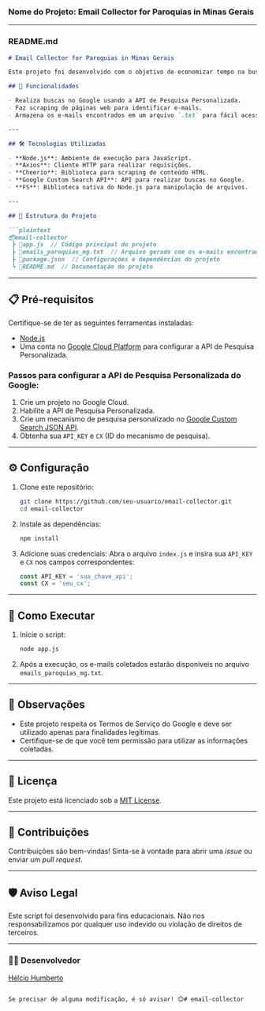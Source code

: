 ### Nome do Projeto: **Email Collector for Paroquias in Minas Gerais**

---

### README.md

```markdown
# Email Collector for Paroquias in Minas Gerais

Este projeto foi desenvolvido com o objetivo de economizar tempo na busca por e-mails de paróquias no sul de Minas Gerais, facilitando o contato para localizar certidões de casamento de antepassados. Ele utiliza a API de Pesquisa Personalizada do Google e a biblioteca Cheerio para automatizar o processo.

## 🚀 Funcionalidades

- Realiza buscas no Google usando a API de Pesquisa Personalizada.
- Faz scraping de páginas web para identificar e-mails.
- Armazena os e-mails encontrados em um arquivo `.txt` para fácil acesso.

---

## 🛠️ Tecnologias Utilizadas

- **Node.js**: Ambiente de execução para JavaScript.
- **Axios**: Cliente HTTP para realizar requisições.
- **Cheerio**: Biblioteca para scraping de conteúdo HTML.
- **Google Custom Search API**: API para realizar buscas no Google.
- **FS**: Biblioteca nativa do Node.js para manipulação de arquivos.

---

## 📂 Estrutura do Projeto

```plaintext
📦email-collector
 ┣ 📜app.js  // Código principal do projeto
 ┣ 📜emails_paroquias_mg.txt  // Arquivo gerado com os e-mails encontrados
 ┣ 📜package.json  // Configurações e dependências do projeto
 ┗ 📜README.md  // Documentação do projeto
```

---

## 📋 Pré-requisitos

Certifique-se de ter as seguintes ferramentas instaladas:

- [Node.js](https://nodejs.org/)
- Uma conta no [Google Cloud Platform](https://console.cloud.google.com/) para configurar a API de Pesquisa Personalizada.

### Passos para configurar a API de Pesquisa Personalizada do Google:
1. Crie um projeto no Google Cloud.
2. Habilite a API de Pesquisa Personalizada.
3. Crie um mecanismo de pesquisa personalizado no [Google Custom Search JSON API](https://programmablesearchengine.google.com/about/).
4. Obtenha sua `API_KEY` e `CX` (ID do mecanismo de pesquisa).

---

## ⚙️ Configuração

1. Clone este repositório:
   ```bash
   git clone https://github.com/seu-usuario/email-collector.git
   cd email-collector
   ```

2. Instale as dependências:
   ```bash
   npm install
   ```

3. Adicione suas credenciais:
   Abra o arquivo `index.js` e insira sua `API_KEY` e `CX` nos campos correspondentes:
   ```javascript
   const API_KEY = 'sua_chave_api';
   const CX = 'seu_cx';
   ```

---

## 🚀 Como Executar

1. Inicie o script:
   ```bash
   node app.js
   ```

2. Após a execução, os e-mails coletados estarão disponíveis no arquivo `emails_paroquias_mg.txt`.

---

## 📌 Observações

- Este projeto respeita os Termos de Serviço do Google e deve ser utilizado apenas para finalidades legítimas.
- Certifique-se de que você tem permissão para utilizar as informações coletadas.

---

## 📄 Licença

Este projeto está licenciado sob a [MIT License](LICENSE).

---

## 🤝 Contribuições

Contribuições são bem-vindas! Sinta-se à vontade para abrir uma _issue_ ou enviar um _pull request_.

---

## 🛡️ Aviso Legal

Este script foi desenvolvido para fins educacionais. Não nos responsabilizamos por qualquer uso indevido ou violação de direitos de terceiros.

---

### 🧑‍💻 Desenvolvedor
[Hélcio Humberto](https://github.com/helciohumberto)
```

Se precisar de alguma modificação, é só avisar! 😊# email-collector
